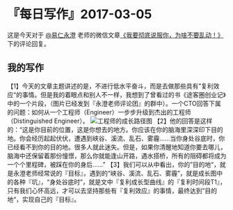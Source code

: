 # 『每日写作』2017-03-05

这是今天对于 [@易仁永澄](http://weibo.com/u/1640237087)  老师的微信文章[《我要彻底说服你，为啥不要乱动！》](http://mp.weixin.qq.com/s/nvdym4OMVc2K2d0fqaiSlw)下的评论回复。

## 我的写作

【1】今天的文章主题讲述的是，不进行低水平奋斗，而是去做那些具有”复利效应“的事情。但是我的着眼点和别人不一样，我想到了曾看过的书《途客圈创业记》中的一个片段，（图片已经发到『永澄老师评论团』的群中）。一个CTO回答下属的问题：如何从一个工程师（Engineer）一步步升级到杰出的工程师（Distinguished Engineer）。
![工程师的成长路径图](http://onl2229ns.bkt.clouddn.com/tukequanchuangyeji.png)
【2】他的回答是这样的：“这是你目前的位置，这是你想去的地方。你应该在你的脑海里深深印下目的地。你会经历起起伏伏，遭遇到峡谷、溪流、乱石、雾霾……当你身处谷底时，你已经看不到你的目的地。很多人就此迷失。但是，如果你清醒地知道你要去哪儿，脑海中还保留着那份憧憬，那么你就能逢山开路，遇水搭桥，所有的阻碍都将成为一个个里程碑，被踩在你的身后……”
【3】我们可以从中看出，你的”目的地“，就是永澄老师经常说的『目标』，遇到的“峡谷、溪流、乱石、雾霾”，就是成长图中的各种『坑』，“身处谷底时”，就是文中『复利成长型曲线』的『复利时间段T1』，只有我们心怀高远，才可以去坚持那些有『复利效应』的事情，最终达到”目的地“，实现自己的『目标』。